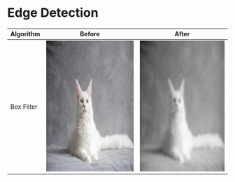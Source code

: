 # Edge Detection
| Algorithm | Before | After |
|---------------|--------|-------|
| Box Filter | <img src="https://github.com/TheNova22/Digital-Image-Processing/blob/main/Smoothening/images/cat.jpeg" width="400" height="300"> | <img src="https://github.com/TheNova22/Digital-Image-Processing/blob/main/Smoothening/images/box.jpeg" width="400" height="300"> | 
